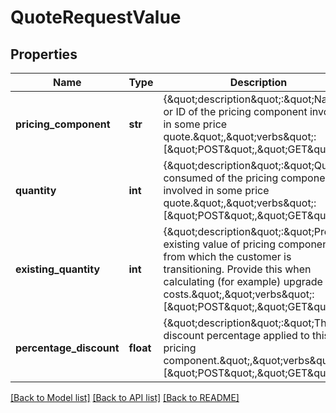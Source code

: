 # QuoteRequestValue

## Properties
Name | Type | Description | Notes
------------ | ------------- | ------------- | -------------
**pricing_component** | **str** | {\&quot;description\&quot;:\&quot;Name or ID of the pricing component involved in some price quote.\&quot;,\&quot;verbs\&quot;:[\&quot;POST\&quot;,\&quot;GET\&quot;]} | 
**quantity** | **int** | {\&quot;description\&quot;:\&quot;Quantity consumed of the pricing component involved in some price quote.\&quot;,\&quot;verbs\&quot;:[\&quot;POST\&quot;,\&quot;GET\&quot;]} | 
**existing_quantity** | **int** | {\&quot;description\&quot;:\&quot;Pre-existing value of pricing component from which the customer is transitioning. Provide this when calculating (for example) upgrade costs.\&quot;,\&quot;verbs\&quot;:[\&quot;POST\&quot;,\&quot;GET\&quot;]} | [optional] 
**percentage_discount** | **float** | {\&quot;description\&quot;:\&quot;The discount percentage applied to this pricing component.\&quot;,\&quot;verbs\&quot;:[\&quot;POST\&quot;,\&quot;GET\&quot;]} | [optional] 

[[Back to Model list]](../README.md#documentation-for-models) [[Back to API list]](../README.md#documentation-for-api-endpoints) [[Back to README]](../README.md)


